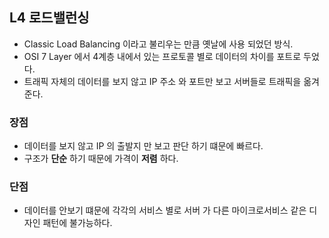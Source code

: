 ## L4 로드밸런싱

- Classic Load Balancing 이라고 불리우는 만큼 옛날에 사용 되었던 방식.
- OSI 7 Layer 에서 4계층 내에서 있는 프로토콜 별로 데이터의 차이를 포트로 두었다.
- 트래픽 자체의 데이터를 보지 않고 IP 주소 와 포트만 보고 서버들로 트래픽을 옮겨준다.

### 장점

- 데이터를 보지 않고 IP 의 출발지 만 보고 판단 하기 떄문에 빠르다.
- 구조가 **단순** 하기 때문에 가격이 **저렴** 하다.

### 단점

- 데이터를 안보기 떄문에 각각의 서비스 별로 서버 가 다른 마이크로서비스 같은 디자인 패턴에 불가능하다.
